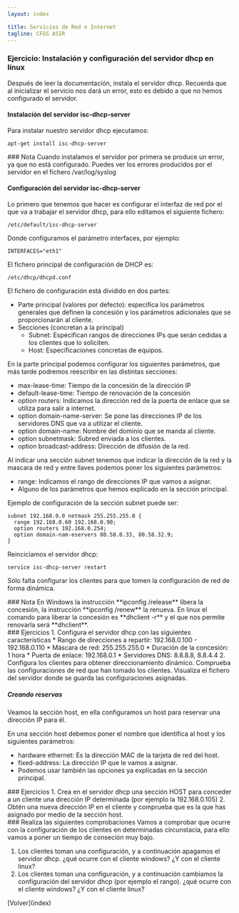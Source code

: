 ```yaml
---
layout: index

title: Servicios de Red e Internet
tagline: CFGS ASIR
---
```

### Ejercicio: Instalación y configuración del servidor dhcp en linux

Después de leer la documentación, instala el servidor dhcp. Recuerda que al inicializar el servicio nos dará un error, esto es debido a que no hemos configurado el servidor.

#### Instalación del servidor isc-dhcp-server

Para instalar nuestro servidor dhcp ejecutamos:

	apt-get install isc-dhcp-server

<div class='nota' markdown='1'>
### Nota
Cuando instalamos el servidor por primera se produce un error, ya que no está configurado. Puedes ver los errores producidos por el servidor en el fichero /var/log/syslog
</div>

#### Configuración del servidor isc-dhcp-server

Lo primero que tenemos que hacer es configurar el interfaz de red por el que va a trabajar el servidor dhcp, para ello editamos el siguiente fichero:

	/etc/default/isc-dhcp-server

Donde configuramos el parámetro interfaces, por ejemplo:
	
	INTERFACES="eth1"
 
El fichero principal de configuración de DHCP es:

	/etc/dhcp/dhcpd.conf

El fichero de configuración está dividido en dos partes:

* Parte principal (valores por defecto): especifica los parámetros generales que definen la concesión y los parámetros adicionales que se proporcionarán al cliente.
* Secciones (concretan a la principal)
     * Subnet: Especifican rangos de direcciones IPs que serán cedidas a los clientes que lo soliciten.
     * Host: Especificaciones concretas de equipos.

En la parte principal podemos configurar los siguientes parámetros, que más tarde podremos reescribir en las distintas secciones:


* max-lease-time: Tiempo de la concesión de la dirección IP
* default-lease-time: Tiempo de renovación de la concesión
* option routers: Indicamos la dirección red de la puerta de enlace que se utiliza para salir a internet.
* option domain-name-server: Se pone las direcciones IP de los servidores DNS que va a utilizar el cliente.
* option domain­-name: Nombre del dominio que se manda al cliente.
* option subnet­mask: Subred enviada a los clientes.
* option broadcast-­address: Dirección de difusión de la red.

Al indicar una sección subnet tenemos que indicar la dirección de la red y la mascara de red y entre llaves podemos poner los siguientes parámetros:

* range: Indicamos el rango de direcciones IP que vamos a asignar.
* Alguno de los parámetros que hemos explicado en la sección principal.

Ejemplo de configuración de la sección subnet puede ser:

	subnet 192.168.0.0 netmask 255.255.255.0 {
	  range 192.168.0.60 192.168.0.90;
	  option routers 192.168.0.254;
	  option domain-­nam-e­servers 80.58.0.33, 80.58.32.9;
	}
	
Reinciciamos el servidor dhcp:

	service isc-dhcp-server restart

Sólo falta configurar los clientes para que tomen la configuración de red de forma dinámica.

<div class='nota' markdown='1'>
### Nota
En Windows la instrucción **ipconfig /release** libera la concesión, la instrucción **ipconfig /renew** la renueva. En linux el comando para liberar la concesión es **dhclient -r** y el que nos permite renovarla será **dhclient**.
</div>

<div class='ejercicios' markdown='1'>
### Ejercicios 
1. Configura el servidor dhcp con las siguientes características
 * Rango de direcciones a repartir: 192.168.0.100 - 192.168.0.110 
 * Máscara de red: 255.255.255.0
 * Duración de la concesión: 1 hora
 * Puerta de enlace: 192.168.0.1
 * Servidores DNS: 8.8.8.8, 8.8.4.4
2. Configura los clientes para obtener direccionamiento dinámico. Comprueba las configuraciones de red que han tomado los clientes. Visualiza el fichero del servidor donde se guarda las configuraciones asignadas.

</div>

##### Creando reservas

Veamos la sección host, en ella configuramos un host para reservar una dirección IP para él.

En una sección host debemos poner el nombre que identifica al host y los siguientes parámetros:

* hardware ethernet: Es la dirección MAC de la tarjeta de red del host.
* fixed-address: La dirección IP que le vamos a asignar. 
* Podemos usar también las opciones ya explicadas en la sección principal.

<div class='ejercicios' markdown='1'>
### Ejercicios 
1. Crea en el servidor dhcp una sección HOST para conceder a un cliente una dirección IP determinada (por ejemplo la 192.168.0.105)
2. Obtén una nueva dirección IP en el cliente y comprueba que es la que has asignado por medio de la sección host.
</div>

<div class='ejercicios' markdown='1'>
### Realiza las siguientes comprobaciones
Vamos a comprobar que ocurre con la configuración de los clientes en determinadas circunstacia, para ello vamos a poner un tiempo de conseción muy bajo.

1. Los clientes toman una configuración, y a continuación apagamos el servidor dhcp. ¿qué ocurre con el cliente windows? ¿Y con el cliente linux?
2. Los clientes toman una configuración, y a continuación cambiamos la configuración del servidor dhcp (por ejemplo el rango). ¿qué ocurre con el cliente windows? ¿Y con el cliente linux?

</div>
[Volver](index)
